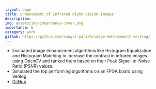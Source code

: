 ```yaml
---
layout: page
title: Enhancement of Infrared Night Vision Images
description:
img: assets/img/imgenhance-cover.png
importance: 6
category: work
github: https://github.com/saagar-parikh/image-enhancement-verilog/
---
```


- Evaluated image enhancement algorithms like Histogram Equalization and Histogram Matching to increase the contrast in infrared images using OpenCV and ranked them based on their Peak Signal-to-Noise Ratio (PSNR) values.
- Simulated the top performing algorithms on an FPGA board using Verilog.
- [GitHub](https://github.com/saagar-parikh/image-enhancement-verilog)


